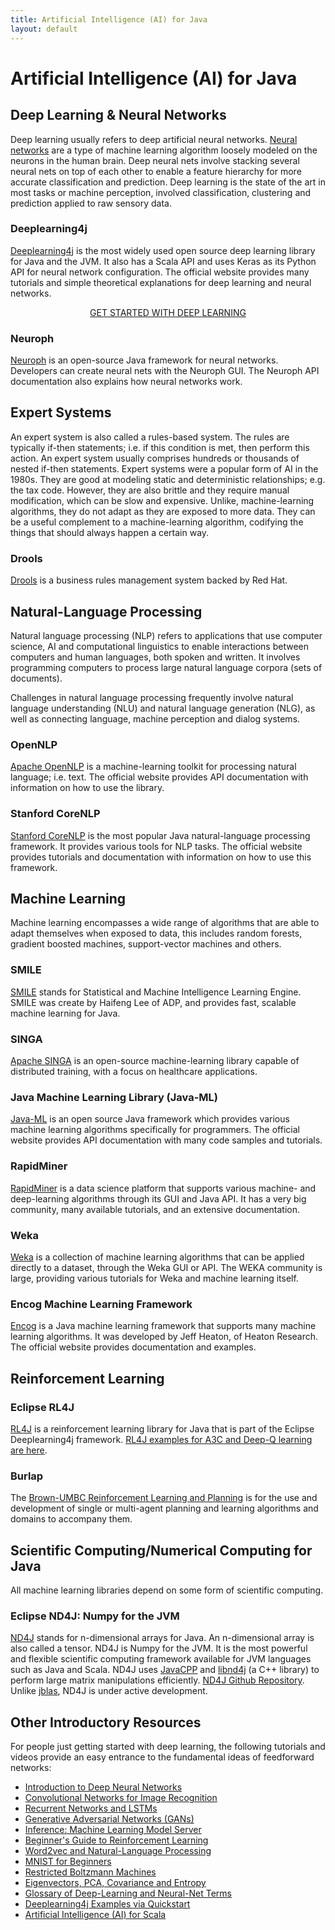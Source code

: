 ```yaml
---
title: Artificial Intelligence (AI) for Java
layout: default
---
```


# Artificial Intelligence (AI) for Java

## Deep Learning & Neural Networks

Deep learning usually refers to deep artificial neural networks. [Neural networks](https://deeplearning4j.org/neuralnet-overview) are a type of machine learning algorithm loosely modeled on the neurons in the human brain. Deep neural nets involve stacking several neural nets on top of each other to enable a feature hierarchy for more accurate classification and prediction. Deep learning is the state of the art in most tasks or machine perception, involved classification, clustering and prediction applied to raw sensory data. 

### Deeplearning4j

[Deeplearning4j](deeplearning4j.org) is the most widely used open source deep learning library for Java and the JVM. It also has a Scala API and uses Keras as its Python API for neural network configuration. The official website provides many tutorials and simple theoretical explanations for deep learning and neural networks.

<p align="center">
<a href="https://skymind.readme.io/v1.0.1/docs/quickstart" type="button" class="btn btn-lg btn-success" onClick="ga('send', 'event', ‘quickstart', 'click');">GET STARTED WITH DEEP LEARNING</a>
</p>

### Neuroph

[Neuroph](http://neuroph.sourceforge.net/) is an open-source Java framework for neural networks. Developers can create neural nets with the Neuroph GUI. The Neuroph API documentation also explains how neural networks work.

## Expert Systems

An expert system is also called a rules-based system. The rules are typically if-then statements; i.e. if this condition is met, then perform this action. An expert system usually comprises hundreds or thousands of nested if-then statements. Expert systems were a popular form of AI in the 1980s. They are good at modeling static and deterministic relationships; e.g. the tax code. However, they are also brittle and they require manual modification, which can be slow and expensive. Unlike, machine-learning algorithms, they do not adapt as they are exposed to more data. They can be a useful complement to a machine-learning algorithm, codifying the things that should always happen a certain way. 

### Drools

[Drools](https://www.drools.org/) is a business rules management system backed by Red Hat. 

## Natural-Language Processing

Natural language processing (NLP) refers to applications that use computer science, AI and computational linguistics to enable interactions between computers and human languages, both spoken and written. It involves programming computers to process large natural language corpora (sets of documents). 

Challenges in natural language processing frequently involve natural language understanding (NLU) and natural language generation  (NLG), as well as connecting language, machine perception and dialog systems.

### OpenNLP

[Apache OpenNLP](https://opennlp.apache.org/) is a machine-learning toolkit for processing natural language; i.e. text. The official website provides API documentation with information on how to use the library.

### Stanford CoreNLP

[Stanford CoreNLP](https://stanfordnlp.github.io/CoreNLP/) is the most popular Java natural-language processing framework. It provides various tools for NLP tasks. The official website provides tutorials and documentation with information on how to use this framework.

## Machine Learning

Machine learning encompasses a wide range of algorithms that are able to adapt themselves when exposed to data, this includes random forests, gradient boosted machines, support-vector machines and others. 

### SMILE

[SMILE](https://github.com/haifengl/smile) stands for Statistical and Machine Intelligence Learning Engine. SMILE was create by Haifeng Lee of ADP, and provides fast, scalable machine learning for Java. 

### SINGA

[Apache SINGA](https://singa.incubator.apache.org/en/index.html) is an open-source machine-learning library capable of distributed training, with a focus on healthcare applications. 

### Java Machine Learning Library (Java-ML)

[Java-ML](http://java-ml.sourceforge.net/) is an open source Java framework which provides various machine learning algorithms specifically for programmers. The official website provides API documentation with many code samples and tutorials.

### RapidMiner

[RapidMiner](https://rapidminer.com/) is a data science platform that supports various machine- and deep-learning algorithms through its GUI and Java API. It has a very big community, many available tutorials, and an extensive documentation.

### Weka 

[Weka](http://www.cs.waikato.ac.nz/ml/weka/) is a collection of machine learning algorithms that can be applied directly to a dataset, through the Weka GUI or API. The WEKA community is large, providing various tutorials for Weka and machine learning itself.

### Encog Machine Learning Framework

[Encog](http://www.heatonresearch.com/encog/) is a Java machine learning framework that supports many machine learning algorithms. It was developed by Jeff Heaton, of Heaton Research. The official website provides documentation and examples.

## Reinforcement Learning

### Eclipse RL4J

[RL4J](https://github.com/deeplearning4j/rl4j) is a reinforcement learning library for Java that is part of the Eclipse Deeplearning4j framework. [RL4J examples for A3C and Deep-Q learning are here](https://github.com/deeplearning4j/dl4j-examples/tree/master/rl4j-examples). 

### Burlap

The [Brown-UMBC Reinforcement Learning and Planning](http://burlap.cs.brown.edu/) is for the use and development of single or multi-agent planning and learning algorithms and domains to accompany them.

## Scientific Computing/Numerical Computing for Java

All machine learning libraries depend on some form of scientific computing. 

### Eclipse ND4J: Numpy for the JVM

[ND4J](https://nd4j.org/) stands for n-dimensional arrays for Java. An n-dimensional array is also called a tensor. ND4J is Numpy for the JVM. It is the most powerful and flexible scientific computing framework available for JVM languages such as Java and Scala. ND4J uses [JavaCPP](https://github.com/bytedeco/javacpp) and [libnd4j](https://github.com/deeplearning4j/libnd4j) (a C++ library) to perform large matrix manipulations efficiently. [ND4J Github Repository](https://github.com/deeplearning4j/nd4j). Unlike [jblas](http://jblas.org/), ND4J is under active development. 

## <a name="intro">Other Introductory Resources</a>

For people just getting started with deep learning, the following tutorials and videos provide an easy entrance to the fundamental ideas of feedforward networks:

* [Introduction to Deep Neural Networks](./neuralnet-overview)
* [Convolutional Networks for Image Recognition](./convolutionalnets.html)
* [Recurrent Networks and LSTMs](./lstm.html)
* [Generative Adversarial Networks (GANs)](https://deeplearning4j.org/generative-adversarial-network)
* [Inference: Machine Learning Model Server](./machine-learning-modelserver)
* [Beginner's Guide to Reinforcement Learning](./reinforcementlearning)
* [Word2vec and Natural-Language Processing](./word2vec.html)
* [MNIST for Beginners](./mnist-for-beginners.html)
* [Restricted Boltzmann Machines](./restrictedboltzmannmachine.html)
* [Eigenvectors, PCA, Covariance and Entropy](./eigenvector.html)
* [Glossary of Deep-Learning and Neural-Net Terms](./glossary.html)
* [Deeplearning4j Examples via Quickstart](./quickstart.html)
* [Artificial Intelligence (AI) for Scala](./scala-ai)
